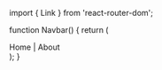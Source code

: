 import { Link } from 'react-router-dom';

function Navbar() {
  return (
    <nav>
      <Link to="/">Home</Link> | 
      <Link to="/about">About</Link>
    </nav>
  );
}
